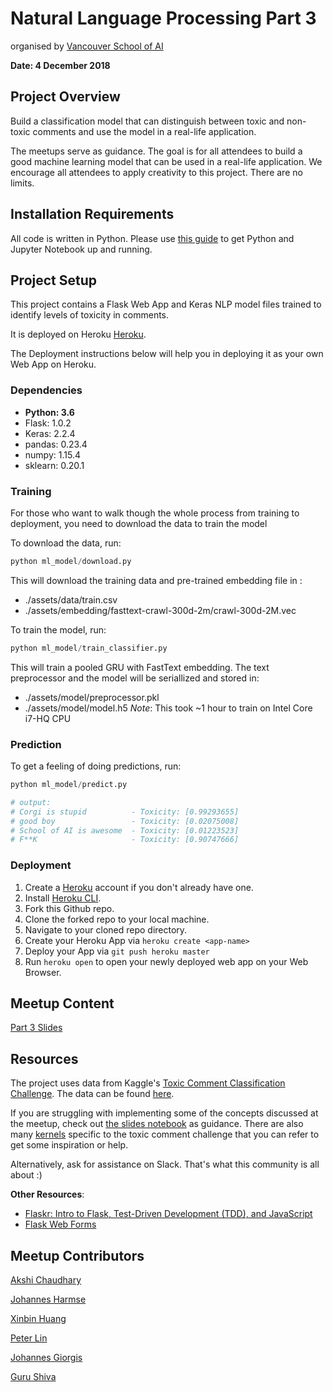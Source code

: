 # Natural Language Processing Part 3

organised by [Vancouver School of AI](https://www.meetup.com/Vancouver-School-of-AI/)

**Date: 4 December 2018**

## Project Overview

Build a classification model that can distinguish between toxic and non-toxic comments and use the model in a real-life application.

The meetups serve as guidance. The goal is for all attendees to build a good machine learning model that can be used in a real-life application. We encourage all attendees to apply creativity to this project. There are no limits.

## Installation Requirements

All code is written in Python. Please use [this guide](http://nbviewer.jupyter.org/github/johannesgiorgis/school_of_ai_vancouver/blob/master/intro_to_data_science_tools/01_introduction_to_conda_and_jupyter_notebooks.ipynb) to get Python and Jupyter Notebook up and running.

## Project Setup

This project contains a Flask Web App and Keras NLP model files trained to identify levels of toxicity in comments.

It is deployed on Heroku [Heroku](https://toxic-comments-classifier.herokuapp.com/).

The Deployment instructions below will help you in deploying it as your own Web App on Heroku.

### Dependencies

- **Python: 3.6**
- Flask: 1.0.2
- Keras: 2.2.4
- pandas: 0.23.4
- numpy: 1.15.4
- sklearn: 0.20.1

### Training 

For those who want to walk though the whole process from training to deployment, you need to download the data to train the model

To download the data, run:
```python
python ml_model/download.py
```
This will download the training data and pre-trained embedding file in :
  - ./assets/data/train.csv
  - ./assets/embedding/fasttext-crawl-300d-2m/crawl-300d-2M.vec
  
To train the model, run:
```python
python ml_model/train_classifier.py
```
This will train a pooled GRU with FastText embedding. The text preprocessor and the model will be seriallized and stored in:
  - ./assets/model/preprocessor.pkl
  - ./assets/model/model.h5
*Note*: This took ~1 hour to train on Intel Core i7-HQ CPU

### Prediction
To get a feeling of doing predictions, run:
```python
python ml_model/predict.py

# output:
# Corgi is stupid          - Toxicity: [0.99293655]
# good boy                 - Toxicity: [0.02075008]
# School of AI is awesome  - Toxicity: [0.01223523]
# F**K                     - Toxicity: [0.90747666]
```

### Deployment

1. Create a [Heroku](https://www.heroku.com/) account if you don't already have one.
2. Install [Heroku CLI](https://devcenter.heroku.com/articles/heroku-cli).
3. Fork this Github repo.
4. Clone the forked repo to your local machine.
5. Navigate to your cloned repo directory.
6. Create your Heroku App via ```heroku create <app-name>```
7. Deploy your App via ```git push heroku master```
8. Run ```heroku open``` to open your newly deployed web app on your Web Browser.



## Meetup Content

[Part 3 Slides](https://docs.google.com/presentation/d/1QGz70Qo8ERZBRoFpAb4npl7hvfJM5hhZ2CfIOxjZbBs/edit?usp=sharing)


## Resources

The project uses data from Kaggle's [Toxic Comment Classification Challenge](https://www.kaggle.com/c/jigsaw-toxic-comment-classification-challenge). The data can be found [here](https://www.kaggle.com/c/jigsaw-toxic-comment-classification-challenge/data).

If you are struggling with implementing some of the concepts discussed at the meetup, check out [the slides notebook](https://github.com/SchoolofAI-Vancouver/NLP_Project_2/blob/master/src/slides.ipynb) as guidance. There are also many [kernels](https://www.kaggle.com/c/jigsaw-toxic-comment-classification-challenge/kernels) specific to the toxic comment challenge that you can refer to get some inspiration or help.

Alternatively, ask for assistance on Slack. That's what this community is all about :)

**Other Resources**:

- [Flaskr: Intro to Flask, Test-Driven Development (TDD), and JavaScript](https://github.com/mjhea0/flaskr-tdd#deployment)
- [Flask Web Forms](https://pythonspot.com/flask-web-forms/)


## Meetup Contributors

[Akshi Chaudhary](https://github.com/akshi8)

[Johannes Harmse](https://github.com/johannesharmse)

[Xinbin Huang](https://github.com/xinbinhuang)

[Peter Lin](https://github.com/peter0083)

[Johannes Giorgis](https://github.com/johannesgiorgis)

[Guru Shiva](https://github.com/gurushiva)

